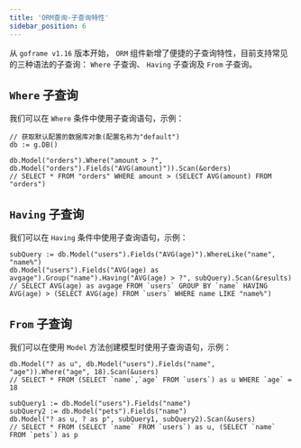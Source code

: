 ```yaml
---
title: 'ORM查询-子查询特性'
sidebar_position: 6
---
```


从 `goframe v1.16` 版本开始， `ORM` 组件新增了便捷的子查询特性，目前支持常见的三种语法的子查询： `Where` 子查询、 `Having` 子查询及 `From` 子查询。

## `Where` 子查询

我们可以在 `Where` 条件中使用子查询语句，示例：

```
// 获取默认配置的数据库对象(配置名称为"default")
db := g.DB()

db.Model("orders").Where("amount > ?", db.Model("orders").Fields("AVG(amount)")).Scan(&orders)
// SELECT * FROM "orders" WHERE amount > (SELECT AVG(amount) FROM "orders")
```

## `Having` 子查询

我们可以在 `Having` 条件中使用子查询语句，示例：

```
subQuery := db.Model("users").Fields("AVG(age)").WhereLike("name", "name%")
db.Model("users").Fields("AVG(age) as avgage").Group("name").Having("AVG(age) > ?", subQuery).Scan(&results)
// SELECT AVG(age) as avgage FROM `users` GROUP BY `name` HAVING AVG(age) > (SELECT AVG(age) FROM `users` WHERE name LIKE "name%")
```

## `From` 子查询

我们可以在使用 `Model` 方法创建模型时使用子查询语句，示例：

```
db.Model("? as u", db.Model("users").Fields("name", "age")).Where("age", 18).Scan(&users)
// SELECT * FROM (SELECT `name`,`age` FROM `users`) as u WHERE `age` = 18

subQuery1 := db.Model("users").Fields("name")
subQuery2 := db.Model("pets").Fields("name")
db.Model("? as u, ? as p", subQuery1, subQuery2).Scan(&users)
// SELECT * FROM (SELECT `name` FROM `users`) as u, (SELECT `name` FROM `pets`) as p
```